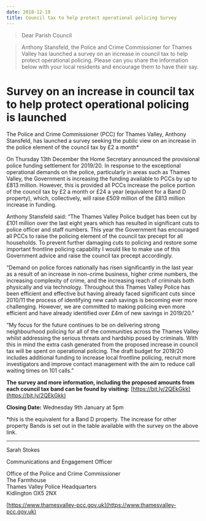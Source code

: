 ```yaml
---
date: 2018-12-19
title: Council tax to help protect operational policing Survey
---
```



>  Dear Parish Council

>    Anthony Stansfeld, the Police and Crime Commissioner for Thames Valley has launched a survey on an increase in council tax to help protect operational policing.  Please can you share the information below with your local residents and encourage them to have their say.

 

 

# Survey on an increase in council tax to help protect operational policing is launched

 

The Police and Crime Commissioner (PCC) for Thames Valley, Anthony Stansfeld, has launched a survey seeking the public view on an increase in the police element of the council tax by £2 a month*

 

On Thursday 13th December the Home Secretary announced the provisional police funding settlement for 2019/20. In response to the exceptional operational demands on the police, particularly in areas such as Thames Valley, the Government is increasing the funding available to PCCs by up to £813 million. However, this is provided all PCCs increase the police portion of the council tax by £2 a month or £24 a year (equivalent for a Band D property), which, collectively, will raise £509 million of the £813 million increase in funding.

 

Anthony Stansfeld said: “The Thames Valley Police budget has been cut by £101 million over the last eight years which has resulted in significant cuts to police officer and staff numbers. This year the Government has encouraged all PCCs to raise the policing element of the council tax precept for all households. To prevent further damaging cuts to policing and restore some important frontline policing capability I would like to make use of this Government advice and raise the council tax precept accordingly.

 

“Demand on police forces nationally has risen significantly in the last year as a result of an increase in non-crime business, higher crime numbers, the increasing complexity of crime, and the increasing reach of criminals both physically and via technology. Throughout this Thames Valley Police has been efficient and effective but having already faced significant cuts since 2010/11 the process of identifying new cash savings is becoming ever more challenging. However, we are committed to making policing even more efficient and have already identified over £4m of new savings in 2019/20.”

 

“My focus for the future continues to be on delivering strong neighbourhood policing for all of the communities across the Thames Valley whilst addressing the serious threats and hardship posed by criminals. With this in mind the extra cash generated from the proposed increase in council tax will be spent on operational policing. The draft budget for 2019/20 includes additional funding to increase local frontline policing, recruit more investigators and improve contact management with the aim to reduce call waiting times on 101 calls.”

 

**The survey and more information, including the proposed amounts from each council tax band can be found by visiting:**
[https://bit.ly/2QEkGkk](https://bit.ly/2QEkGkk)

 

**Closing Date:** Wednesday 9th January at 5pm

 

*this is the equivalent for a Band D property. The increase for other property Bands is set out in the table available with the survey on the above link.

 

---------

Sarah Stokes

Communications and Engagement Officer

 

Office of the Police and Crime Commissioner  
The Farmhouse  
Thames Valley Police Headquarters  
Kidlington OX5 2NX

[https://www.thamesvalley-pcc.gov.uk](https://www.thamesvalley-pcc.gov.uk)